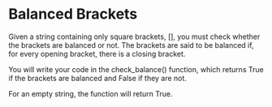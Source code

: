 # Balanced Brackets
Given a string containing only square brackets, [], you must check whether the brackets are balanced or not. The brackets are said to be balanced if, for every opening bracket, there is a closing bracket.

You will write your code in the check_balance() function, which returns True if the brackets are balanced and False if they are not.

For an empty string, the function will return True.
